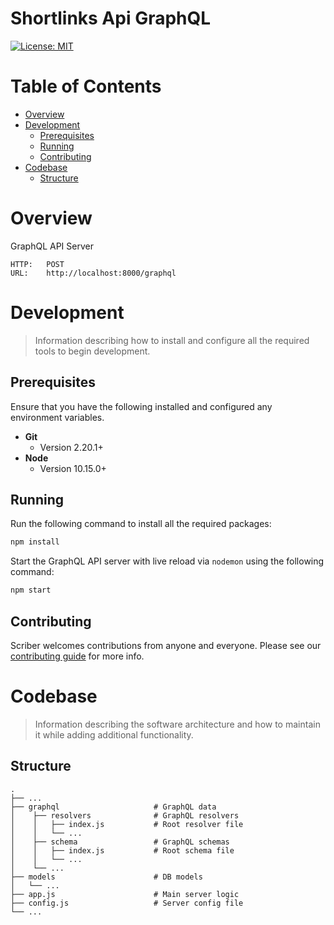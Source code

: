 # Shortlinks Api GraphQL
[![License: MIT](https://img.shields.io/badge/License-MIT-yellow.svg)](/LICENSE.md)

# Table of Contents
* [Overview](#overview)
* [Development](#development)
    * [Prerequisites](#Prerequisites)
    * [Running](#running)
    * [Contributing](#contributing)
* [Codebase](#codebase)
    * [Structure](#structure)

# Overview
GraphQL API Server

```
HTTP:   POST
URL:    http://localhost:8000/graphql
```

# Development
> Information describing how to install and configure all the required tools to begin development.

## Prerequisites
Ensure that you have the following installed and configured any environment variables.

- **Git**
    - Version 2.20.1+
- **Node**
    - Version 10.15.0+

## Running
Run the following command to install all the required packages:
```bash
npm install
```

Start the GraphQL API server with live reload via `nodemon` using the following command:
```bash
npm start
```

## Contributing
Scriber welcomes contributions from anyone and everyone. Please see our [contributing guide](/CONTRIBUTING.md) for more info.

# Codebase
> Information describing the software architecture and how to maintain it while adding additional functionality.

## Structure
    .
    ├── ...
    ├── graphql                     # GraphQL data
    │    ├── resolvers              # GraphQL resolvers
    │    │   ├── index.js           # Root resolver file
    │    │   └── ...
    │    ├── schema                 # GraphQL schemas
    │    │   ├── index.js           # Root schema file
    │    │   └── ...
    │    └── ...
    ├── models                      # DB models
    │   └── ...
    ├── app.js                      # Main server logic
    ├── config.js                   # Server config file
    └── ...

